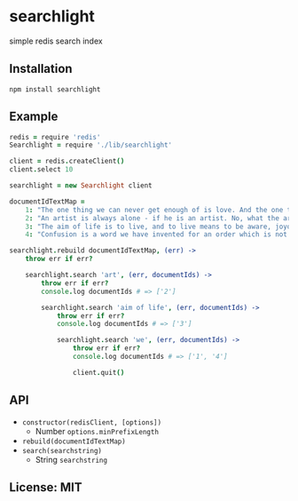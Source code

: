 # searchlight

simple redis search index

## Installation

```
npm install searchlight
```

## Example

```coffeescript
redis = require 'redis'
Searchlight = require './lib/searchlight'

client = redis.createClient()
client.select 10

searchlight = new Searchlight client

documentIdTextMap =
    1: "The one thing we can never get enough of is love. And the one thing we never give enough is love."
    2: "An artist is always alone - if he is an artist. No, what the artist needs is loneliness."
    3: "The aim of life is to live, and to live means to be aware, joyously, drunkenly, serenely, divinely aware."
    4: "Confusion is a word we have invented for an order which is not understood."

searchlight.rebuild documentIdTextMap, (err) ->
    throw err if err?

    searchlight.search 'art', (err, documentIds) ->
        throw err if err?
        console.log documentIds # => ['2']

        searchlight.search 'aim of life', (err, documentIds) ->
            throw err if err?
            console.log documentIds # => ['3']

            searchlight.search 'we', (err, documentIds) ->
                throw err if err?
                console.log documentIds # => ['1', '4']

                client.quit()
```

## API

- `constructor(redisClient, [options])`
    - Number `options.minPrefixLength`
- `rebuild(documentIdTextMap)`
- `search(searchstring)`
    - String `searchstring`

## License: MIT
